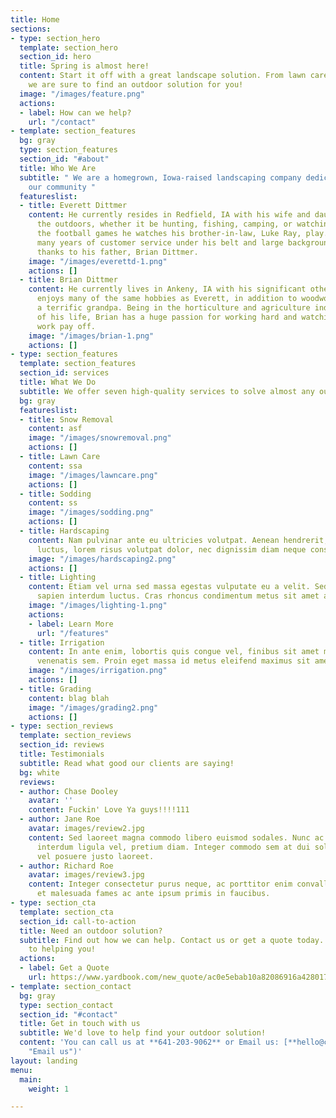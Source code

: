 ```yaml
---
title: Home
sections:
- type: section_hero
  template: section_hero
  section_id: hero
  title: Spring is almost here!
  content: Start it off with a great landscape solution. From lawn care to hardscaping,
    we are sure to find an outdoor solution for you!
  image: "/images/feature.png"
  actions:
  - label: How can we help?
    url: "/contact"
- template: section_features
  bg: gray
  type: section_features
  section_id: "#about"
  title: Who We Are
  subtitle: " We are a homegrown, Iowa-raised landscaping company dedicated to serving
    our community "
  featureslist:
  - title: Everett Dittmer
    content: He currently resides in Redfield, IA with his wife and daughter. He enjoys
      the outdoors, whether it be hunting, fishing, camping, or watching sports. Particularly
      the football games he watches his brother-in-law, Luke Ray, play. Everett has
      many years of customer service under his belt and large background in horticulture,
      thanks to his father, Brian Dittmer.
    image: "/images/everettd-1.png"
    actions: []
  - title: Brian Dittmer
    content: He currently lives in Ankeny, IA with his significant other, Emily. Brian
      enjoys many of the same hobbies as Everett, in addition to woodworking and being
      a terrific grandpa. Being in the horticulture and agriculture industry for all
      of his life, Brian has a huge passion for working hard and watching his hard
      work pay off.
    image: "/images/brian-1.png"
    actions: []
- type: section_features
  template: section_features
  section_id: services
  title: What We Do
  subtitle: We offer seven high-quality services to solve almost any outdoor need
  bg: gray
  featureslist:
  - title: Snow Removal
    content: asf
    image: "/images/snowremoval.png"
    actions: []
  - title: Lawn Care
    content: ssa
    image: "/images/lawncare.png"
    actions: []
  - title: Sodding
    content: ss
    image: "/images/sodding.png"
    actions: []
  - title: Hardscaping
    content: Nam pulvinar ante eu ultricies volutpat. Aenean hendrerit, eros sed aliquet
      luctus, lorem risus volutpat dolor, nec dignissim diam neque consequat ex.
    image: "/images/hardscaping2.png"
    actions: []
  - title: Lighting
    content: Etiam vel urna sed massa egestas vulputate eu a velit. Sed ut nisl nec
      sapien interdum luctus. Cras rhoncus condimentum metus sit amet auctor.
    image: "/images/lighting-1.png"
    actions:
    - label: Learn More
      url: "/features"
  - title: Irrigation
    content: In ante enim, lobortis quis congue vel, finibus sit amet mi. Aenean quis
      venenatis sem. Proin eget massa id metus eleifend maximus sit amet nec urna.
    image: "/images/irrigation.png"
    actions: []
  - title: Grading
    content: blag blah
    image: "/images/grading2.png"
    actions: []
- type: section_reviews
  template: section_reviews
  section_id: reviews
  title: Testimonials
  subtitle: Read what good our clients are saying!
  bg: white
  reviews:
  - author: Chase Dooley
    avatar: ''
    content: Fuckin' Love Ya guys!!!!111
  - author: Jane Roe
    avatar: images/review2.jpg
    content: Sed laoreet magna commodo libero euismod sodales. Nunc ac libero convallis,
      interdum ligula vel, pretium diam. Integer commodo sem at dui sollicitudin,
      vel posuere justo laoreet.
  - author: Richard Roe
    avatar: images/review3.jpg
    content: Integer consectetur purus neque, ac porttitor enim convallis vitae. Interdum
      et malesuada fames ac ante ipsum primis in faucibus.
- type: section_cta
  template: section_cta
  section_id: call-to-action
  title: Need an outdoor solution?
  subtitle: Find out how we can help. Contact us or get a quote today. We look forward
    to helping you!
  actions:
  - label: Get a Quote
    url: https://www.yardbook.com/new_quote/ac0e5ebab10a82086916a428017105da78dda1e8
- template: section_contact
  bg: gray
  type: section_contact
  section_id: "#contact"
  title: Get in touch with us
  subtitle: We'd love to help find your outdoor solution!
  content: 'You can call us at **641-203-9062** or Email us: [**hello@completeoutdoor.solutions**](mailto:hello@completeoutdoor.solutions
    "Email us")'
layout: landing
menu:
  main:
    weight: 1

---
```

